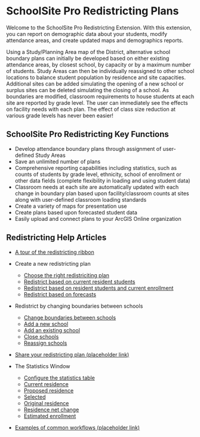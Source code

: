 
# SchoolSite Pro Redistricting Plans
Welcome to the SchoolSite Pro Redistricting Extension. With this extension, you can report on demographic data about your students, modify attendance areas, and create updated maps and demographics reports.

Using a Study/Planning Area map of the District, alternative school boundary plans can initially be developed based on either existing attendance areas, by closest school, by capacity or by a maximum number of students. Study Areas can then be individually reassigned to other school locations to balance student population by residence and site capacities. Additional sites can be added simulating the opening of a new school or surplus sites can be deleted simulating the closing of a school. As boundaries are modified, classroom requirements to house students at each site are reported by grade level. The user can immediately see the effects on facility needs with each plan. The effect of class size reduction at various grade levels has never been easier!

## SchoolSite Pro Redistricting Key Functions
* Develop attendance boundary plans through assignment of user-defined Study Areas
* Save an unlimited number of plans
* Comprehensive reporting capabilities including statistics, such as counts of students by grade level, ethnicity, school of enrollment or other data fields (complete flexibility in loading and using student data)
* Classroom needs at each site are automatically updated with each change in boundary plan based upon facility/classroom counts at sites along with user-defined classroom loading standards
* Create a variety of maps for presentation use
* Create plans based upon forecasted student data
* Easily upload and connect plans to your ArcGIS Online organization

## Redistricting Help Articles
- [A tour of the redistricting ribbon](briefTour.md)

- Create a new redistricting plan
  - [Choose the right redistriciting plan](choosePlan.md)
  - [Redistrict based on current resident students](residence.md)
  - [Redistrict based on resident students and current enrollment](enrollment.md)
  - [Redistrict based on forecasts](forecasts.md)
  
- Redistrict by changing boundaries between schools
  - [Change boundaries between schools](changeBoundaries.md)
  - [Add a new school](addSchool.md)
  - [Add an existing school](addExistingSchool.md)
  - [Close schools](closingSchools.md)
  - [Reassign schools](reassignSchools.md)

- [Share your redistricting plan (placeholder link)](index.md)

- The Statistics Window
  - [Configure the statistics table](statistics/planProperties.md)
  - [Current residence](statistics/statsWindow.md#the-statistics-window-current-residence)
  - [Proposed residence](statistics/statsWindow.md#the-statistics-window-proposed-residence)
  - [Selected](statistics/statsWindow.md#the-statistics-window-selected)
  - [Original residence](statistics/statsWindow.md#the-statistics-window-original-residence)
  - [Residence net change](statistics/statsWindow.md#the-statistics-window-residence-net-change)
  - [Estimated enrollment](statistics/statsWindow.md#the-statistics-window-estimated-enrollment)

- [Examples of common workflows (placeholder link)](index.md)
